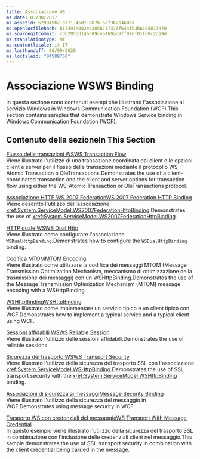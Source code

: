 ```yaml
---
title: Associazione WS
ms.date: 03/30/2017
ms.assetid: 629945b2-d771-46d7-a87b-5df3b2e460da
ms.openlocfilehash: b17391a882e4a85b717376f644fb3b6195073a70
ms.sourcegitcommit: cdb295dd1db589ce5169ac9ff096f01fd0c2da9d
ms.translationtype: MT
ms.contentlocale: it-IT
ms.lasthandoff: 06/09/2020
ms.locfileid: "84589760"
---
```

# <a name="ws-binding"></a><span data-ttu-id="ddf8c-102">Associazione WS</span><span class="sxs-lookup"><span data-stu-id="ddf8c-102">WS Binding</span></span>
<span data-ttu-id="ddf8c-103">In questa sezione sono contenuti esempi che illustrano l'associazione al servizio Windows in Windows Communication Foundation (WCF).</span><span class="sxs-lookup"><span data-stu-id="ddf8c-103">This section contains samples that demonstrate Windows Service binding in Windows Communication Foundation (WCF).</span></span>  
  
## <a name="in-this-section"></a><span data-ttu-id="ddf8c-104">Contenuto della sezione</span><span class="sxs-lookup"><span data-stu-id="ddf8c-104">In This Section</span></span>  
 [<span data-ttu-id="ddf8c-105">Flusso delle transazioni WS</span><span class="sxs-lookup"><span data-stu-id="ddf8c-105">WS Transaction Flow</span></span>](ws-transaction-flow.md)  
 <span data-ttu-id="ddf8c-106">Viene illustrato l'utilizzo di una transazione coordinata dal client e le opzioni client e server per il flusso delle transazioni mediante il protocollo WS-Atomic Transaction o OleTransactions.</span><span class="sxs-lookup"><span data-stu-id="ddf8c-106">Demonstrates the use of a client-coordinated transaction and the client and server options for transaction flow using either the WS-Atomic Transaction or OleTransactions protocol.</span></span>  
  
 [<span data-ttu-id="ddf8c-107">Associazione HTTP WS 2007 Federation</span><span class="sxs-lookup"><span data-stu-id="ddf8c-107">WS 2007 Federation HTTP Binding</span></span>](ws-2007-federation-http-binding.md)  
 <span data-ttu-id="ddf8c-108">Viene descritto l'utilizzo dell'associazione <xref:System.ServiceModel.WS2007FederationHttpBinding>.</span><span class="sxs-lookup"><span data-stu-id="ddf8c-108">Demonstrates the use of <xref:System.ServiceModel.WS2007FederationHttpBinding>.</span></span>  
  
 [<span data-ttu-id="ddf8c-109">HTTP duale WS</span><span class="sxs-lookup"><span data-stu-id="ddf8c-109">WS Dual Http</span></span>](ws-dual-http.md)  
 <span data-ttu-id="ddf8c-110">Viene illustrato come configurare l'associazione `WSDualHttpBinding`.</span><span class="sxs-lookup"><span data-stu-id="ddf8c-110">Demonstrates how to configure the `WSDualHttpBinding` binding.</span></span>  
  
 [<span data-ttu-id="ddf8c-111">Codifica MTOM</span><span class="sxs-lookup"><span data-stu-id="ddf8c-111">MTOM Encoding</span></span>](mtom-encoding.md)  
 <span data-ttu-id="ddf8c-112">Viene illustrato come utilizzare la codifica dei messaggi MTOM (Message Transmission Optimization Mechanism, meccanismo di ottimizzazione della trasmissione dei messaggi) con un WSHttpBinding.</span><span class="sxs-lookup"><span data-stu-id="ddf8c-112">Demonstrates the use of the Message Transmission Optimization Mechanism (MTOM) message encoding with a WSHttpBinding.</span></span>  
  
 [<span data-ttu-id="ddf8c-113">WSHttpBinding</span><span class="sxs-lookup"><span data-stu-id="ddf8c-113">WSHttpBinding</span></span>](wshttpbinding.md)  
 <span data-ttu-id="ddf8c-114">Viene illustrato come implementare un servizio tipico e un client tipico con WCF.</span><span class="sxs-lookup"><span data-stu-id="ddf8c-114">Demonstrates how to implement a typical service and a typical client using WCF.</span></span>  
  
 [<span data-ttu-id="ddf8c-115">Sessioni affidabili WS</span><span class="sxs-lookup"><span data-stu-id="ddf8c-115">WS Reliable Session</span></span>](ws-reliable-session.md)  
 <span data-ttu-id="ddf8c-116">Viene illustrato l'utilizzo delle sessioni affidabili.</span><span class="sxs-lookup"><span data-stu-id="ddf8c-116">Demonstrates the use of reliable sessions.</span></span>  
  
 [<span data-ttu-id="ddf8c-117">Sicurezza del trasporto WS</span><span class="sxs-lookup"><span data-stu-id="ddf8c-117">WS Transport Security</span></span>](ws-transport-security.md)  
 <span data-ttu-id="ddf8c-118">Viene illustrato l'utilizzo della sicurezza del trasporto SSL con l'associazione <xref:System.ServiceModel.WSHttpBinding>.</span><span class="sxs-lookup"><span data-stu-id="ddf8c-118">Demonstrates the use of SSL transport security with the <xref:System.ServiceModel.WSHttpBinding> binding.</span></span>  
  
 [<span data-ttu-id="ddf8c-119">Associazioni di sicurezza ai messaggi</span><span class="sxs-lookup"><span data-stu-id="ddf8c-119">Message Security Binding</span></span>](message-security-binding.md)  
 <span data-ttu-id="ddf8c-120">Viene illustrato l'utilizzo della sicurezza del messaggio in WCF.</span><span class="sxs-lookup"><span data-stu-id="ddf8c-120">Demonstrates using message security in WCF.</span></span>  
  
 [<span data-ttu-id="ddf8c-121">Trasporto WS con credenziali del messaggio</span><span class="sxs-lookup"><span data-stu-id="ddf8c-121">WS Transport With Message Credential</span></span>](ws-transport-with-message-credential.md)  
 <span data-ttu-id="ddf8c-122">In questo esempio viene illustrato l'utilizzo della sicurezza del trasporto SSL in combinazione con l'inclusione delle credenziali client nel messaggio.</span><span class="sxs-lookup"><span data-stu-id="ddf8c-122">This sample demonstrates the use of SSL transport security in combination with the client credential being carried in the message.</span></span>
